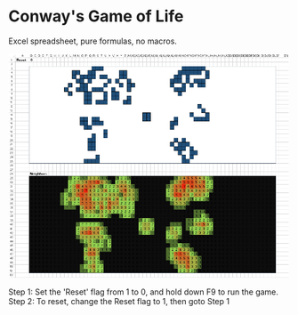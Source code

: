 # Conway's Game of Life

Excel spreadsheet, pure formulas, no macros. 

![Image](conway.png)

Step 1: Set the 'Reset' flag from 1 to 0, and hold down F9 to run the game. 
Step 2: To reset, change the Reset flag to 1, then goto Step 1 
